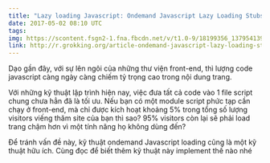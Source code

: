 ```yaml
---
title: "Lazy loading Javascript: Ondemand Javascript Lazy Loading Stubs"
date: 2017-05-02 08:10 UTC
tags:
img: https://scontent.fsgn2-1.fna.fbcdn.net/v/t1.0-9/18199356_1379541392113825_2469642543212739686_n.png?oh=e11707f14c2ad18af396b246d289a632&oe=59C167BF
link: http://r.grokking.org/article-ondemand-javascript-lazy-loading-stub
---
```


Dạo gần đây, với sự lên ngôi của những thư viện front-end, thì lượng code javascript càng ngày càng chiếm tỷ trọng cao trong nội dung trang.

Với những kỹ thuật lập trình hiện nay, việc đưa tất cả code vào 1 file script chung chưa hẳn đã là tối ưu. Nếu bạn có một module script phức tạp cần chạy ở front-end, mà chỉ được kích hoạt khoảng 5% trong tổng số lượng visitors viếng thăm site của bạn thì sao? 95% visitors còn lại sẽ phải load trang chậm hơn vì một tính năng họ không dùng đến?

Để tránh vấn đề này, kỹ thuật ondemand Javascript loading cũng là một kỹ thuật hữu ích. Cùng đọc để biết thêm kỹ thuật này implement thế nào nhé